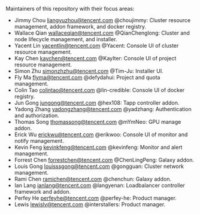 Maintainers of this repository with their focus areas:

* Jimmy Chou <liangyuzhou@tencent.com> @choujimmy: Cluster resource management, addon framework, and docker registry.
* Wallace Qian <wallaceqian@tencent.com> @QianChenglong: Cluster and node lifecycle management, and installer.
* Yacent Lin <yacentlin@tencent.com> @Yacent: Console UI of cluster resource management.
* Kay Chen <kaychen@tencent.com> @KayIter: Console UI of project resource management.
* Simon Zhu <simonzhzhu@tencent.com> @Tim-Ju: Installer UI.
* Fly Ma <flyma@tencent.com> @defydahui: Project and quota management.
* Colin Tao <colintao@tencent.com> @lin-credible: Console UI of docker registry.
* Jun Gong <jungong@tencent.com> @hex108: Tapp controller addon.
* Yadong Zhang <yadongzhang@tencent.com> @yadzhang: Authentication and authorization.
* Thomas Song <thomassong@tencent.com> @mYmNeo: GPU manage addon.
* Erick Wu <erickwu@tencent.com> @erikwoo: Console UI of monitor and notify management.
* Kevin Feng <kevinkfeng@tencent.com> @kevinfeng: Monitor and alert management.
* Forrest Chen <forrestchen@tencent.com> @ChenLingPeng: Galaxy addon.
* Louis Gong <louisssgong@tencent.com> @gongguan: Cluster network management.
* Rami Chen <ramichen@tencent.com> @chenchun: Galaxy addon.
* Ian Lang <ianlang@tencent.com> @langyenan: Loadbalancer controller framework and addon.
* Perfey He <perfeyhe@tencent.com> @perfey-he: Product manager.
* Lewis <lewislv@tencent.com> @interstallers: Product manager.

